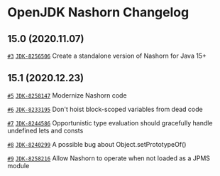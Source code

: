 OpenJDK Nashorn Changelog
=========================

15.0 (2020.11.07)
-----------------
[`#3`](https://github.com/openjdk/nashorn/pull/3) [`JDK-8256506`](https://bugs.openjdk.java.net/browse/JDK-8256506) Create a standalone version of Nashorn for Java 15+

15.1 (2020.12.23)
-----------------
[`#5`](https://github.com/openjdk/nashorn/pull/5) [`JDK-8258147`](https://bugs.openjdk.java.net/browse/JDK-8258147) Modernize Nashorn code

[`#6`](https://github.com/openjdk/nashorn/pull/6) [`JDK-8233195`](https://bugs.openjdk.java.net/browse/JDK-8233195) Don't hoist block-scoped variables from dead code

[`#7`](https://github.com/openjdk/nashorn/pull/7) [`JDK-8244586`](https://bugs.openjdk.java.net/browse/JDK-8244586) Opportunistic type evaluation should gracefully handle undefined lets and consts

[`#8`](https://github.com/openjdk/nashorn/pull/8) [`JDK-8240299`](https://bugs.openjdk.java.net/browse/JDK-8240299) A possible bug about Object.setPrototypeOf()

[`#9`](https://github.com/openjdk/nashorn/pull/9) [`JDK-8258216`](https://bugs.openjdk.java.net/browse/JDK-8258216) Allow Nashorn to operate when not loaded as a JPMS module

